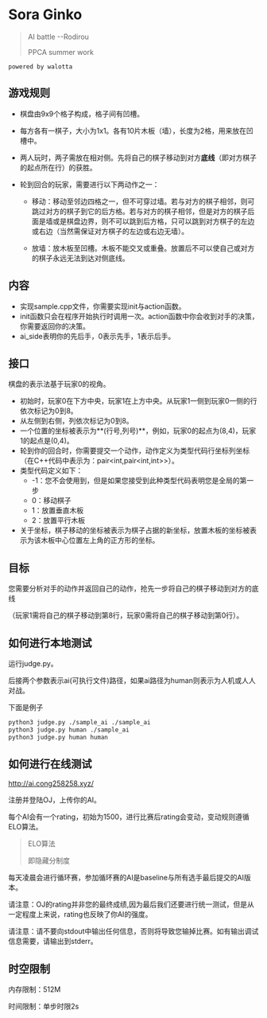 # Sora Ginko

>AI battle --Rodirou
> 
> PPCA summer work

`powered by walotta`
## 游戏规则
* 棋盘由9x9个格子构成，格子间有凹槽。
* 每方各有一棋子，大小为1x1。各有10片木板（墙），长度为2格，用来放在凹槽中。
* 两人玩时，两子需放在相对侧。先将自己的棋子移动到对方**底线**（即对方棋子的起点所在行）的获胜。
* 轮到回合的玩家，需要进行以下两动作之一：

  * 移动：移动至邻边四格之一，但不可穿过墙。若与对方的棋子相邻，则可跳过对方的棋子到它的后方格。若与对方的棋子相邻，但是对方的棋子后面是墙或是棋盘边界，则不可以跳到后方格，只可以跳到对方棋子的左边或右边（当然需保证对方棋子的左边或右边无墙）。

  * 放墙：放木板至凹槽。木板不能交叉或重叠。放置后不可以使自己或对方的棋子永远无法到达对侧底线。

## 内容
* 实现sample.cpp文件，你需要实现init与action函数。
* init函数只会在程序开始执行时调用一次。action函数中你会收到对手的决策，你需要返回你的决策。
* ai_side表明你的先后手，0表示先手，1表示后手。

## 接口
棋盘的表示法基于玩家0的视角。
* 初始时，玩家0在下方中央，玩家1在上方中央。从玩家1一侧到玩家0一侧的行依次标记为0到8。
* 从左侧到右侧，列依次标记为0到8。
* 一个位置的坐标被表示为**(行号,列号)**，例如，玩家0的起点为(8,4)，玩家1的起点是(0,4)。
* 轮到你的回合时，你需要提交一个动作，动作定义为类型代码行坐标列坐标（在C++代码中表示为：pair<int,pair<int,int>>）。
* 类型代码定义如下：
  * -1：您不会使用到，但是如果您接受到此种类型代码表明您是全局的第一步
  * 0：移动棋子 
  * 1：放置垂直木板 
  * 2：放置平行木板
* 关于坐标，棋子移动的坐标被表示为棋子占据的新坐标，放置木板的坐标被表示为该木板中心位置左上角的正方形的坐标。
## 目标
您需要分析对手的动作并返回自己的动作，抢先一步将自己的棋子移动到对方的底线

（玩家1需将自己的棋子移动到第8行，玩家0需将自己的棋子移动到第0行）。
## 如何进行本地测试

运行judge.py。

后接两个参数表示ai(可执行文件)路径，如果ai路径为human则表示为人机或人人对战。

下面是例子
```bash
python3 judge.py ./sample_ai ./sample_ai
python3 judge.py human ./sample_ai
python3 judge.py human human
```

## 如何进行在线测试
http://ai.cong258258.xyz/

注册并登陆OJ，上传你的AI。

每个AI会有一个rating，初始为1500，进行比赛后rating会变动，变动规则遵循ELO算法。
> ELO算法
> 
> 即隐藏分制度

每天凌晨会进行循环赛，参加循环赛的AI是baseline与所有选手最后提交的AI版本。

请注意：OJ的rating并非您的最终成绩,因为最后我们还要进行统一测试，但是从一定程度上来说，rating也反映了你AI的强度。

请注意：请不要向stdout中输出任何信息，否则将导致您输掉比赛。如有输出调试信息需要，请输出到stderr。

## 时空限制

内存限制：512M

时间限制：单步时限2s


